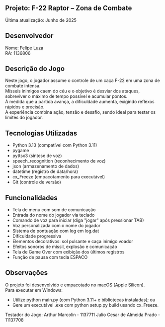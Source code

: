 ## Projeto: F-22 Raptor – Zona de Combate  
Última atualização: Junho de 2025  

## Desenvolvedor  
Nome: Felipe Luza  
RA: 1136806  

## Descrição do Jogo  
Neste jogo, o jogador assume o controle de um caça F-22 em uma zona de combate intensa.  
Mísseis inimigos caem do céu e o objetivo é desviar dos ataques, sobreviver o máximo de tempo possível e acumular pontos.  
À medida que a partida avança, a dificuldade aumenta, exigindo reflexos rápidos e precisão.  
A experiência combina ação, tensão e desafio, sendo ideal para testar os limites do jogador.  

## Tecnologias Utilizadas  
- Python 3.13 (compatível com Python 3.11)  
- pygame  
- pyttsx3 (síntese de voz)  
- speech_recognition (reconhecimento de voz)  
- json (armazenamento de dados)  
- datetime (registro de data/hora)  
- cx_Freeze (empacotamento para executável)  
- Git (controle de versão)  

## Funcionalidades  
- Tela de menu com som de comunicação  
- Entrada do nome do jogador via teclado  
- Comando de voz para iniciar (diga "jogar" após pressionar TAB)  
- Voz personalizada com o nome do jogador  
- Sistema de pontuação com log em log.dat  
- Dificuldade progressiva  
- Elementos decorativos: sol pulsante e caça inimigo voador  
- Efeitos sonoros de míssil, explosão e comunicação  
- Tela de Game Over com exibição dos últimos registros  
- Função de pausa com tecla ESPACO  

## Observações  
O projeto foi desenvolvido e empacotado no macOS (Apple Silicon).  
Para executar em Windows:  
- Utilize python main.py (com Python 3.11+ e bibliotecas instaladas); ou  
- Gere um executável .exe com python setup.py build usando cx_Freeze.

Testador do Jogo: Arthur Marcolin - 1137711
Julio Cesar de Almeida Prado - 11137708
